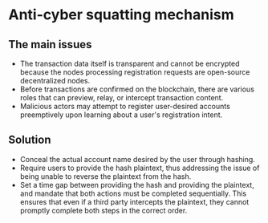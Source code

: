 # Anti-cyber squatting mechanism



## The main issues

- The transaction data itself is transparent and cannot be encrypted because the nodes processing registration requests are open-source decentralized nodes.
- Before transactions are confirmed on the blockchain, there are various roles that can preview, relay, or intercept transaction content.
- Malicious actors may attempt to register user-desired accounts preemptively upon learning about a user's registration intent.


## Solution

- Conceal the actual account name desired by the user through hashing.
- Require users to provide the hash plaintext, thus addressing the issue of being unable to reverse the plaintext from the hash.
- Set a time gap between providing the hash and providing the plaintext, and mandate that both actions must be completed sequentially. This ensures that even if a third party intercepts the plaintext, they cannot promptly complete both steps in the correct order.
